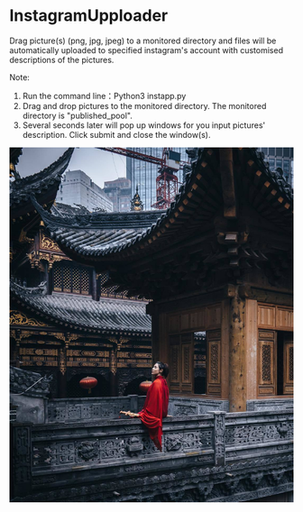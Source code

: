 # InstagramUpploader
Drag picture(s) (png, jpg, jpeg) to a monitored directory and files will be automatically uploaded to specified instagram's account with customised descriptions of the pictures.

Note: 
1. Run the command line：Python3 instapp.py
2. Drag and drop pictures to the monitored directory. The monitored directory is "published_pool".
3. Several seconds later will pop up windows for you input pictures' description. Click submit and close the window(s).

![alt text](https://github.com/lindholmen/InstagramUpploader/blob/master/InstagramUpploader/pictures/chongqing2.jpg)
